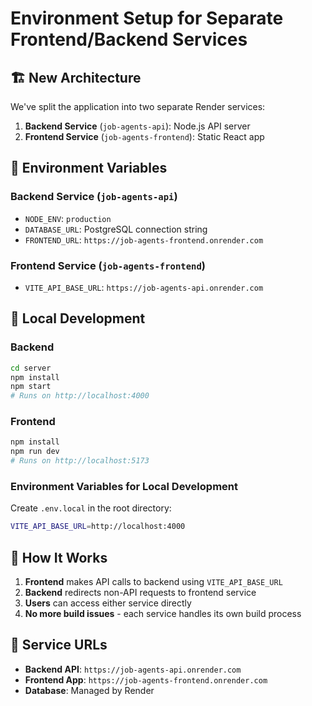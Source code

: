 # Environment Setup for Separate Frontend/Backend Services

## 🏗️ New Architecture

We've split the application into two separate Render services:

1. **Backend Service** (`job-agents-api`): Node.js API server
2. **Frontend Service** (`job-agents-frontend`): Static React app

## 🔧 Environment Variables

### Backend Service (`job-agents-api`)
- `NODE_ENV`: `production`
- `DATABASE_URL`: PostgreSQL connection string
- `FRONTEND_URL`: `https://job-agents-frontend.onrender.com`

### Frontend Service (`job-agents-frontend`)
- `VITE_API_BASE_URL`: `https://job-agents-api.onrender.com`

## 🚀 Local Development

### Backend
```bash
cd server
npm install
npm start
# Runs on http://localhost:4000
```

### Frontend
```bash
npm install
npm run dev
# Runs on http://localhost:5173
```

### Environment Variables for Local Development
Create `.env.local` in the root directory:
```bash
VITE_API_BASE_URL=http://localhost:4000
```

## 🔄 How It Works

1. **Frontend** makes API calls to backend using `VITE_API_BASE_URL`
2. **Backend** redirects non-API requests to frontend service
3. **Users** can access either service directly
4. **No more build issues** - each service handles its own build process

## 📍 Service URLs

- **Backend API**: `https://job-agents-api.onrender.com`
- **Frontend App**: `https://job-agents-frontend.onrender.com`
- **Database**: Managed by Render

